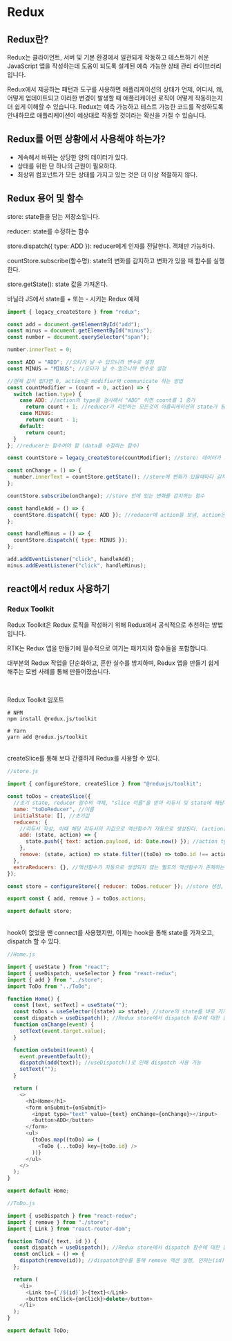 # Redux

## Redux란?

Redux는 클라이언트, 서버 및 기본 환경에서 일관되게 작동하고 테스트하기 쉬운 JavaScript 앱을 작성하는데 도움이 되도록 설계된 예측 가능한 상태 관리 라이브러리입니다.

Redux에서 제공하는 패턴과 도구를 사용하면 애플리케이션의 상태가 언제, 어디서, 왜, 어떻게 업데이트되고 이러한 변경이 발생할 때 애플리케이션 로직이 어떻게 작동하는지 더 쉽게 이해할 수 있습니다. Redux는 예측 가능하고 테스트 가능한 코드를 작성하도록 안내하므로 애플리케이션이 예상대로 작동할 것이라는 확신을 가질 수 있습니다.

## Redux를 어떤 상황에서 사용해야 하는가?

- 계속해서 바뀌는 상당한 양의 데이터가 있다.
- 상태를 위한 단 하나의 근원이 필요하다.
- 최상위 컴포넌트가 모든 상태를 가지고 있는 것은 더 이상 적절하지 않다.

## Redux 용어 및 함수

store: state들을 담는 저장소입니다.

reducer: state를 수정하는 함수

store.dispatch({ type: ADD }): reducer에게 인자를 전달한다. 객체만 가능하다.

countStore.subscribe(함수명): state의 변화를 감지하고 변화가 있을 때 함수를 실행한다.

store.getState(): state 값을 가져온다.

바닐라 JS에서 state를 + 또는 - 시키는 Redux 예제

```javascript
import { legacy_createStore } from "redux";

const add = document.getElementById("add");
const minus = document.getElementById("minus");
const number = document.querySelector("span");

number.innerText = 0;

const ADD = "ADD"; //오타가 날 수 있으니까 변수로 설정
const MINUS = "MINUS"; //오타가 날 수 있으니까 변수로 설정

//현재 값이 없다면 0, action은 modifier와 communicate 하는 방법
const countModifier = (count = 0, action) => {
  switch (action.type) {
    case ADD: //action의 type을 검사해서 "ADD" 이면 count를 1 증가
      return count + 1; //reducer가 리턴하는 모든것이 어플리케이션의 state가 됨
    case MINUS:
      return count - 1;
    default:
      return count;
  }
}; //reducer는 함수여야 함 (data를 수정하는 함수)

const countStore = legacy_createStore(countModifier); //store: 데이터가 저장되는 곳, reducer를 전달해야 함

const onChange = () => {
  number.innerText = countStore.getState(); //store에 변화가 있을때마다 감지해서 호출됨
};

countStore.subscribe(onChange); //store 안에 있는 변화를 감지하는 함수

const handleAdd = () => {
  countStore.dispatch({ type: ADD }); //reducer에 action을 보냄, action은 object여야 함
};

const handleMinus = () => {
  countStore.dispatch({ type: MINUS });
};

add.addEventListener("click", handleAdd);
minus.addEventListener("click", handleMinus);
```

## react에서 redux 사용하기

### Redux Toolkit

Redux Toolkit은 Redux 로직을 작성하기 위해 Redux에서 공식적으로 추천하는 방법입니다.

RTK는 Redux 앱을 만들기에 필수적으로 여기는 패키지와 함수들을 포함합니다.

대부분의 Redux 작업을 단순화하고, 흔한 실수를 방지하며, Redux 앱을 만들기 쉽게 해주는 모범 사례를 통해 만들어졌습니다.

<br>

Redux Toolkit 임포트

```
# NPM
npm install @redux.js/toolkit

# Yarn
yarn add @redux.js/toolkit
```

<br>
createSlice를 통해 보다 간결하게 Redux를 사용할 수 있다.

```javascript
//store.js

import { configureStore, createSlice } from "@reduxjs/toolkit";

const toDos = createSlice({
  //초기 state, reducer 함수의 객체, "slice 이름"을 받아 리듀서 및 state에 해당하는 action creator와 action type을 자동으로 생성하는 함수
  name: "toDoReducer", //이름
  initialState: [], //초기값
  reducers: {
    //리듀서 작성, 이때 해당 리듀서의 키값으로 액션함수가 자동으로 생성된다. (action은 type과 payload가 만들어짐)
    add: (state, action) => {
      state.push({ text: action.payload, id: Date.now() }); //action type이 add일 때 state를 mutate
    },
    remove: (state, action) => state.filter((toDo) => toDo.id !== action.payload), // 새로운 state를 리턴할 수도 있음
  },
  extraReducers: {}, //액션함수가 자동으로 생성되지 않는 별도의 액션함수가 존재하는 리듀서를 정의(선택 옵션)
});

const store = configureStore({ reducer: toDos.reducer }); //store 생성, Redux Developer Tools 사용 가능

export const { add, remove } = toDos.actions;

export default store;
```

<br>
hook이 없었을 땐 connect를 사용했지만, 이제는 hook을 통해 state를 가져오고, dispatch 할 수 있다.

```javascript
//Home.js

import { useState } from "react";
import { useDispatch, useSelector } from "react-redux";
import { add } from "../store";
import ToDo from "../ToDo";

function Home() {
  const [text, setText] = useState("");
  const toDos = useSelector((state) => state); //store의 state를 바로 가져옴
  const dispatch = useDispatch(); //Redux store에서 dispatch 함수에 대한 참조를 반환
  function onChange(event) {
    setText(event.target.value);
  }

  function onSubmit(event) {
    event.preventDefault();
    dispatch(add(text)); //useDispatch()로 인해 dispatch 사용 가능
    setText("");
  }

  return (
    <>
      <h1>Home</h1>
      <form onSubmit={onSubmit}>
        <input type="text" value={text} onChange={onChange}></input>
        <button>ADD</button>
      </form>
      <ul>
        {toDos.map((toDo) => (
          <ToDo {...toDo} key={toDo.id} />
        ))}
      </ul>
    </>
  );
}

export default Home;
```

```javascript
//ToDo.js

import { useDispatch } from "react-redux";
import { remove } from "./store";
import { Link } from "react-router-dom";

function ToDo({ text, id }) {
  const dispatch = useDispatch(); //Redux store에서 dispatch 함수에 대한 참조를 반환
  const onClick = () => {
    dispatch(remove(id)); //dispatch함수를 통해 remove 액션 실행, 인자는(id) reducer의 payload로 전달됨
  };

  return (
    <li>
      <Link to={`/${id}`}>{text}</Link>
      <button onClick={onClick}>delete</button>
    </li>
  );
}

export default ToDo;
```
